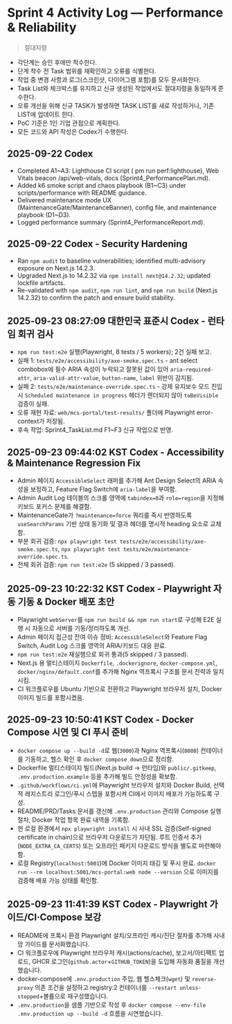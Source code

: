 # Sprint 4 Activity Log — Performance & Reliability

> 절대지령
- 각단계는 승인 후에만 착수한다.
- 단계 착수 전 Task 범위를 재확인하고 오류를 식별한다.
- 작업 중 변경 사항과 로그(스크린샷, 다이어그램 포함)를 모두 문서화한다.
- Task List와 체크박스를 유지하고 신규 생성된 작업에서도 절대지령을 동일하게 준수한다.
- 오류 개선을 위해 신규 TASK가 발생하면 TASK LIST를 새로 작성하거나, 기존 LIST에 업데이트 한다.
- PoC 기준은 1인 기업 관점으로 계획한다.
- 모든 코드와 API 작성은 Codex가 수행한다.


## 2025-09-22 Codex
- Completed A1~A3: Lighthouse CI script (
pm run perf:lighthouse), Web Vitals beacon /api/web-vitals, docs (Sprint4_PerformancePlan.md).
- Added k6 smoke script and chaos playbook (B1~C3) under scripts/performance with README guidance.
- Delivered maintenance mode UX (MaintenanceGate/MaintenanceBanner), config file, and maintenance playbook (D1~D3).
- Logged performance summary (Sprint4_PerformanceReport.md).

## 2025-09-22 Codex - Security Hardening
- Ran `npm audit` to baseline vulnerabilities; identified multi-advisory exposure on Next.js 14.2.3.
- Upgraded Next.js to 14.2.32 via `npm install next@14.2.32`; updated lockfile artifacts.
- Re-validated with `npm audit`, `npm run lint`, and `npm run build` (Next.js 14.2.32) to confirm the patch and ensure build stability.
## 2025-09-23 08:27:09 대한민국 표준시 Codex - 런타임 회귀 검사
- `npm run test:e2e` 실행(Playwright, 8 tests / 5 workers); 2건 실패 보고.
- 실패 1: `tests/e2e/accessibility/axe-smoke.spec.ts` - ant select combobox에 필수 ARIA 속성이 누락되고 잘못된 값이 있어 `aria-required-attr`, `aria-valid-attr-value`, `button-name`, `label` 위반이 감지됨.
- 실패 2: `tests/e2e/maintenance-override.spec.ts` - 강제 유지보수 모드 진입 시 `Scheduled maintenance in progress` 헤더가 렌더되지 않아 `toBeVisible` 검증이 실패.
- 오류 재현 자료: `web/mcs-portal/test-results/` 폴더에 Playwright error-context가 저장됨.
- 후속 작업: Sprint4_TaskList.md F1~F3 신규 작업으로 반영.


## 2025-09-23 09:44:02 KST Codex - Accessibility & Maintenance Regression Fix
- Admin 페이지 `AccessibleSelect` 래퍼를 추가해 Ant Design Select의 ARIA 속성을 보정하고, Feature Flag Switch에 `aria-label`을 부여함.
- Admin Audit Log 테이블의 스크롤 영역에 `tabindex=0`과 `role=region`을 지정해 키보드 포커스 문제를 해결함.
- MaintenanceGate가 `?maintenance=force` 쿼리를 즉시 반영하도록 `useSearchParams` 기반 상태 동기화 및 결과 헤더를 명시적 heading 요소로 교체함.
- 부분 회귀 검증: `npx playwright test tests/e2e/accessibility/axe-smoke.spec.ts`, `npx playwright test tests/e2e/maintenance-override.spec.ts`.
- 전체 회귀 검증: `npm run test:e2e` (5 skipped / 3 passed).

## 2025-09-23 10:22:32 KST Codex - Playwright 자동 기동 & Docker 배포 초안
- Playwright `webServer`를 `npm run build && npm run start`로 구성해 E2E 실행 시 자동으로 서버를 기동/정리하도록 개선.
- Admin 페이지 접근성 잔여 이슈 정비: `AccessibleSelect`와 Feature Flag Switch, Audit Log 스크롤 영역의 ARIA/키보드 대응 완료.
- `npm run test:e2e` 재실행으로 회귀 통과(5 skipped / 3 passed).
- Next.js 용 멀티스테이지 `Dockerfile`, `.dockerignore`, `docker-compose.yml`, `docker/nginx/default.conf`를 추가해 Nginx 역프록시 구조를 문서 전략과 일치시킴.
- CI 워크플로우를 Ubuntu 기반으로 전환하고 Playwright 브라우저 설치, Docker 이미지 빌드를 포함시켰음.

## 2025-09-23 10:50:41 KST Codex - Docker Compose 시연 및 CI 푸시 준비
- `docker compose up --build -d`로 웹(`3000`)과 Nginx 역프록시(`8080`) 컨테이너를 기동하고, 헬스 확인 후 `docker compose down`으로 정리함.
- Dockerfile 멀티스테이지 빌드(Next.js build → 런타임)와 `public/.gitkeep`, `.env.production.example` 등을 추가해 빌드 안정성을 확보함.
- `.github/workflows/ci.yml`에 Playwright 브라우저 설치와 Docker Build, 선택적 레지스트리 로그인/푸시 스텝을 포함시켜 CI에서 이미지 배포가 가능하도록 구성.
- README/PRD/Tasks 문서를 갱신해 `.env.production` 관리와 Compose 실행 절차, Docker 작업 항목 완료 내역을 기록함.
- 현 로컬 환경에서 `npx playwright install` 시 사내 SSL 검증(Self-signed certificate in chain)으로 브라우저 다운로드가 차단됨. 루트 인증서 추가(`NODE_EXTRA_CA_CERTS`) 또는 오프라인 패키지 다운로드 방식을 별도로 마련해야 함.
- 로컬 Registry(`localhost:5001`)에 Docker 이미지 태깅 및 푸시 완료. `docker run --rm localhost:5001/mcs-portal:web node --version` 으로 이미지를 검증해 배포 가능 상태를 확인함.
## 2025-09-23 11:41:39 KST Codex - Playwright 가이드/CI·Compose 보강
- README에 프록시 환경 Playwright 설치/오프라인 캐시/진단 절차를 추가해 사내망 가이드를 문서화했습니다.
- CI 워크플로우에 Playwright 브라우저 캐시(actions/cache), 보고서/아티팩트 업로드, GHCR 로그인(`github.actor`+`GITHUB_TOKEN`)을 도입해 자동화 품질을 개선했습니다.
- docker-compose에 `.env.production` 주입, 웹 헬스체크(`wget`) 및 `reverse-proxy` 의존 조건을 설정하고 registry:2 컨테이너를 `--restart unless-stopped`+볼륨으로 재구성했습니다.
- `.env.production`을 샘플 기반으로 작성 후 `docker compose --env-file .env.production up --build -d` 흐름을 시연했습니다.

